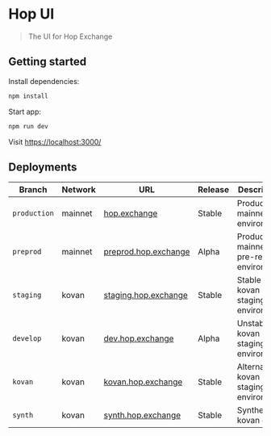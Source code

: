 # Hop UI

> The UI for Hop Exchange

## Getting started

Install dependencies:

```bash
npm install
```

Start app:

```bash
npm run dev
```

Visit [https://localhost:3000/](https://localhost:3000/)

## Deployments

| Branch       | Network | URL                                                    | Release | Description                                |
|--------------|---------|--------------------------------------------------------|---------|--------------------------------------------|
| `production` | mainnet | [hop.exchange](https://hop.exchange)                   | Stable  | Production mainnet environment             |
| `preprod`    | mainnet | [preprod.hop.exchange](https://preprod.hop.exchange)   | Alpha   | Production mainnet pre-release environment |
| `staging`    | kovan   | [staging.hop.exchange]( https://staging.hop.exchange ) | Stable  | Stable kovan staging environment           |
| `develop`    | kovan   | [dev.hop.exchange]( https://dev.hop.exchange )         | Alpha   | Unstable kovan staging environment         |
| `kovan`      | kovan   | [kovan.hop.exchange]( https://kovan.hop.exchange )     | Stable  | Alternative kovan staging environment      |
| `synth`      | kovan   | [synth.hop.exchange]( https://synth.hop.exchange )     | Stable  | Synthetix kovan demo                       |

